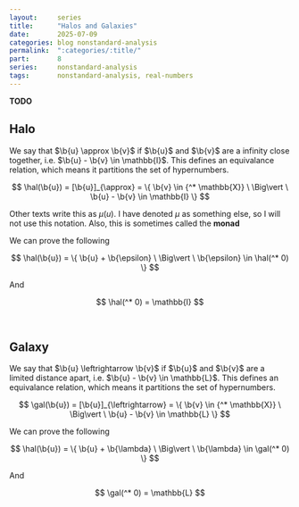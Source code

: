 ```yaml
---
layout:     series
title:      "Halos and Galaxies"
date:       2025-07-09
categories: blog nonstandard-analysis
permalink:  ":categories/:title/"
part:       8
series:     nonstandard-analysis
tags:       nonstandard-analysis, real-numbers
---
```


**TODO**

## Halo

We say that $\b{u} \approx \b{v}$ if $\b{u}$ and $\b{v}$ are a infinity close together, i.e. $\b{u} - \b{v} \in \mathbb{I}$. This defines an equivalance relation, which means it partitions the set of hypernumbers.

$$
\hal(\b{u}) = [\b{u}]_{\approx} = \{ \b{v} \in {^* \mathbb{X}} \ \Big\vert \ \b{u} - \b{v} \in \mathbb{I} \}
$$

Other texts write this as $\mu(u)$. I have denoted $\mu$ as something else, so I will not use this notation. Also, this is sometimes called the **monad** 

We can prove the following

$$
\hal(\b{u}) = \{ \b{u} + \b{\epsilon} \ \Big\vert \ \b{\epsilon} \in \hal(^* 0) \}
$$

And

$$
\hal(^* 0) = \mathbb{I}
$$

<br>

## Galaxy

We say that $\b{u} \leftrightarrow \b{v}$ if $\b{u}$ and $\b{v}$ are a limited distance apart, i.e. $\b{u} - \b{v} \in \mathbb{L}$. This defines an equivalance relation, which means it partitions the set of hypernumbers.

$$
\gal(\b{u}) = [\b{u}]_{\leftrightarrow} = \{ \b{v} \in {^* \mathbb{X}} \ \Big\vert \ \b{u} - \b{v} \in \mathbb{L} \}
$$

We can prove the following

$$
\hal(\b{u}) = \{ \b{u} + \b{\lambda} \ \Big\vert \ \b{\lambda} \in \gal(^* 0) \}
$$

And

$$
\gal(^* 0) = \mathbb{L}
$$